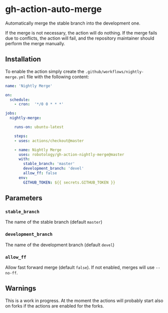# gh-action-auto-merge

Automatically merge the stable branch into the development one.

If the merge is not necessary, the action will do nothing.
If the merge fails due to conflicts, the action will fail, and the repository
maintainer should perform the merge manually.

## Installation

To enable the action simply create the `.github/workflows/nightly-merge.yml`
file with the following content:

```yml
name: 'Nightly Merge'

on:
  schedule:
    - cron:  '*/0 0 * * *'

jobs:
  nightly-merge:

    runs-on: ubuntu-latest

    steps:
    - uses: actions/checkout@master

    - name: Nightly Merge
      uses: robotology/gh-action-nightly-merge@master
      with:
        stable_branch: 'master'
        development_branch: 'devel'
        allow_ff: false
      env:
        GITHUB_TOKEN: ${{ secrets.GITHUB_TOKEN }}
```

## Parameters

### `stable_branch`

The name of the stable branch (default `master`)

### `development_branch`

The name of the development branch (default `devel`)

### `allow_ff`

Allow fast forward merge (default `false`). If not enabled, merges will use `--no-ff`.


## Warnings

This is a work in progress.
At the moment the actions will probably start also on forks if the actions are enabled for the forks.
